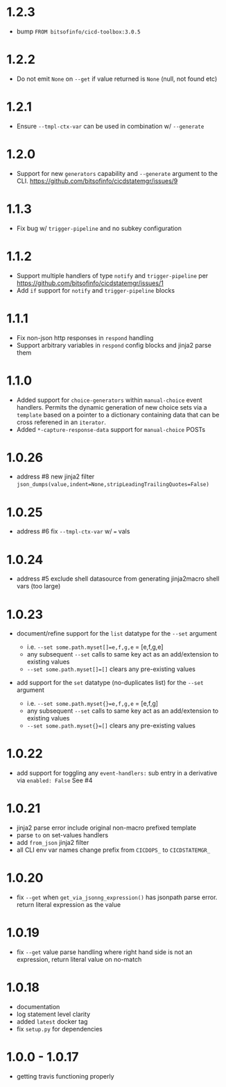 # 1.2.3
* bump `FROM bitsofinfo/cicd-toolbox:3.0.5`
  
# 1.2.2
* Do not emit `None` on `--get` if value returned is `None` (null, not found etc)
  
# 1.2.1
* Ensure `--tmpl-ctx-var` can be used in combination w/ `--generate`
  
# 1.2.0
* Support for new `generators` capability and `--generate` argument to the CLI. https://github.com/bitsofinfo/cicdstatemgr/issues/9

# 1.1.3
* Fix bug w/ `trigger-pipeline` and no subkey configuration

# 1.1.2
* Support multiple handlers of type `notify` and `trigger-pipeline` per https://github.com/bitsofinfo/cicdstatemgr/issues/1
* Add `if` support for `notify` and `trigger-pipeline` blocks

# 1.1.1
* Fix non-json http responses in `respond` handling
* Support arbitrary variables in `respond` config blocks and jinja2 parse them

# 1.1.0
* Added support for `choice-generators` within `manual-choice` event handlers. Permits the dynamic generation of new choice sets via a `template` based on a pointer to a dictionary containing data that can be cross referened in an `iterator`. 
* Added `*-capture-response-data` support for `manual-choice` POSTs
 
# 1.0.26
* address #8 new jinja2 filter `json_dumps(value,indent=None,stripLeadingTrailingQuotes=False)`
 
# 1.0.25
* address #6 fix `--tmpl-ctx-var` w/ `=` vals

# 1.0.24
* address #5 exclude shell datasource from generating jinja2macro shell vars (too large)

# 1.0.23

* document/refine support for the `list` datatype for the `--set` argument
  * i.e. `--set some.path.myset[]=e,f,g,e` = [e,f,g,e]
  * any subsequent `--set` calls to same key act as an add/extension to existing values
  * `--set some.path.myset[]=[]` clears any pre-existing values

* add support for the `set` datatype (no-duplicates list) for the `--set` argument
  * i.e. `--set some.path.myset{}=e,f,g,e` = [e,f,g]
  * any subsequent `--set` calls to same key act as an add/extension to existing values
  * `--set some.path.myset{}=[]` clears any pre-existing values
  
# 1.0.22
* add support for toggling any `event-handlers:` sub entry in a derivative via `enabled: False` See #4

# 1.0.21
* jinja2 parse error include original non-macro prefixed template
* parse `to` on set-values handlers
* add `from_json` jinja2 filter
* all CLI env var names change prefix from `CICDOPS_` to `CICDSTATEMGR_`

# 1.0.20
* fix `--get` when `get_via_jsonng_expression()` has jsonpath parse error. return literal expression as the value
  
# 1.0.19
* fix `--get` value parse handling where right hand side is not an expression, return literal value on no-match

# 1.0.18
* documentation
* log statement level clarity
* added `latest` docker tag
* fix `setup.py` for dependencies

# 1.0.0 - 1.0.17
* getting travis functioning properly